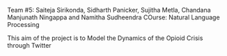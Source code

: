 Team #5: Saiteja Sirikonda, Sidharth Panicker, Sujitha Metla, Chandana Manjunath Ningappa and Namitha Sudheendra
COurse: Natural Language Processing

This aim of the project is to Model the Dynamics of the Opioid Crisis through Twitter

